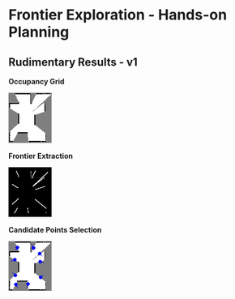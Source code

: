 ﻿

# Frontier Exploration - Hands-on Planning

## Rudimentary Results - v1 

**Occupancy Grid**

![](media/ulfiltered.png)

**Frontier Extraction**

![](media/frontiers.png)

**Candidate Points Selection**

![](media/frontiercenter.png)


